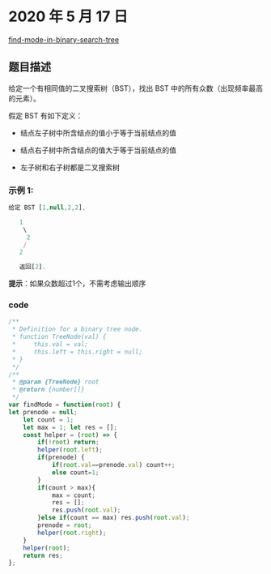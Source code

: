 # 2020 年 5 月 17 日

[find-mode-in-binary-search-tree](https://leetcode-cn.com/problems/find-mode-in-binary-search-tree/)

## 题目描述

给定一个有相同值的二叉搜索树（BST），找出 BST 中的所有众数（出现频率最高的元素）。

假定 BST 有如下定义：

- 结点左子树中所含结点的值小于等于当前结点的值

- 结点右子树中所含结点的值大于等于当前结点的值

- 左子树和右子树都是二叉搜索树

### 示例 1:

```js
给定 BST [1,null,2,2],

   1
    \
     2
    /
   2

   返回[2].
```

**提示**：如果众数超过1个，不需考虑输出顺序

### code

```js
/**
 * Definition for a binary tree node.
 * function TreeNode(val) {
 *     this.val = val;
 *     this.left = this.right = null;
 * }
 */
/**
 * @param {TreeNode} root
 * @return {number[]}
 */
var findMode = function(root) {
let prenode = null;
    let count = 1;
    let max = 1; let res = [];
    const helper = (root) => {
        if(!root) return;
        helper(root.left);
        if(prenode) {
            if(root.val==prenode.val) count++; 
            else count=1;
        }
        if(count > max){
            max = count;
            res = [];
            res.push(root.val);
        }else if(count == max) res.push(root.val);
        prenode = root;
        helper(root.right);
    }
    helper(root);
    return res;
};
```